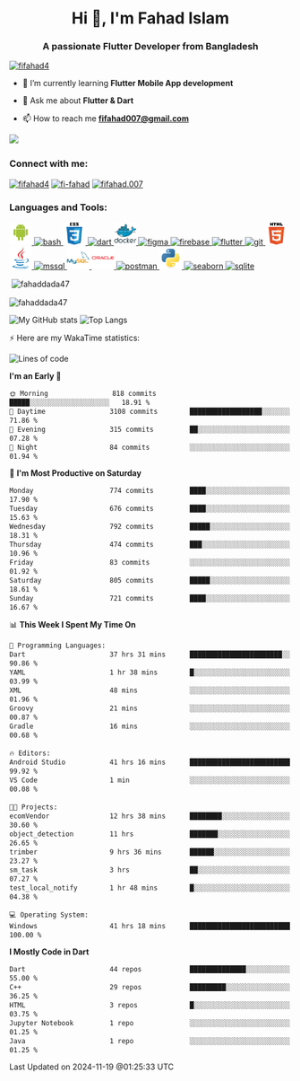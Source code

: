 <h1 align="center">Hi 👋, I'm Fahad Islam</h1>
<h3 align="center">A passionate Flutter Developer from Bangladesh</h3>

<p align="left"> <a href="https://twitter.com/fifahad4" target="blank"><img src="https://img.shields.io/twitter/follow/fifahad4?logo=twitter&style=for-the-badge" alt="fifahad4" /></a> </p>

- 🌱 I’m currently learning **Flutter Mobile App development**

- 💬 Ask me about **Flutter & Dart**

- 📫 How to reach me **fifahad007@gmail.com**

![](https://komarev.com/ghpvc/?username=Fahaddada47&color=blueviolet&style=for-the-badge)

<h3 align="left">Connect with me:</h3>
<p align="left">
<a href="https://twitter.com/fifahad4" target="blank"><img align="center" src="https://raw.githubusercontent.com/rahuldkjain/github-profile-readme-generator/master/src/images/icons/Social/twitter.svg" alt="fifahad4" height="30" width="40" /></a>
<a href="https://linkedin.com/in/fi-fahad" target="blank"><img align="center" src="https://raw.githubusercontent.com/rahuldkjain/github-profile-readme-generator/master/src/images/icons/Social/linked-in-alt.svg" alt="fi-fahad" height="30" width="40" /></a>
<a href="https://fb.com/fifahad.007" target="blank"><img align="center" src="https://raw.githubusercontent.com/rahuldkjain/github-profile-readme-generator/master/src/images/icons/Social/facebook.svg" alt="fifahad.007" height="30" width="40" /></a>
</p>

<h3 align="left">Languages and Tools:</h3>
<p align="left"> <a href="https://developer.android.com" target="_blank" rel="noreferrer"> <img src="https://raw.githubusercontent.com/devicons/devicon/master/icons/android/android-original-wordmark.svg" alt="android" width="40" height="40"/> </a> <a href="https://www.gnu.org/software/bash/" target="_blank" rel="noreferrer"> <img src="https://www.vectorlogo.zone/logos/gnu_bash/gnu_bash-icon.svg" alt="bash" width="40" height="40"/> </a> <a href="https://www.w3schools.com/css/" target="_blank" rel="noreferrer"> <img src="https://raw.githubusercontent.com/devicons/devicon/master/icons/css3/css3-original-wordmark.svg" alt="css3" width="40" height="40"/> </a> <a href="https://dart.dev" target="_blank" rel="noreferrer"> <img src="https://www.vectorlogo.zone/logos/dartlang/dartlang-icon.svg" alt="dart" width="40" height="40"/> </a> <a href="https://www.docker.com/" target="_blank" rel="noreferrer"> <img src="https://raw.githubusercontent.com/devicons/devicon/master/icons/docker/docker-original-wordmark.svg" alt="docker" width="40" height="40"/> </a> <a href="https://www.figma.com/" target="_blank" rel="noreferrer"> <img src="https://www.vectorlogo.zone/logos/figma/figma-icon.svg" alt="figma" width="40" height="40"/> </a> <a href="https://firebase.google.com/" target="_blank" rel="noreferrer"> <img src="https://www.vectorlogo.zone/logos/firebase/firebase-icon.svg" alt="firebase" width="40" height="40"/> </a> <a href="https://flutter.dev" target="_blank" rel="noreferrer"> <img src="https://www.vectorlogo.zone/logos/flutterio/flutterio-icon.svg" alt="flutter" width="40" height="40"/> </a> <a href="https://git-scm.com/" target="_blank" rel="noreferrer"> <img src="https://www.vectorlogo.zone/logos/git-scm/git-scm-icon.svg" alt="git" width="40" height="40"/> </a> <a href="https://www.w3.org/html/" target="_blank" rel="noreferrer"> <img src="https://raw.githubusercontent.com/devicons/devicon/master/icons/html5/html5-original-wordmark.svg" alt="html5" width="40" height="40"/> </a> <a href="https://www.java.com" target="_blank" rel="noreferrer"> <img src="https://raw.githubusercontent.com/devicons/devicon/master/icons/java/java-original.svg" alt="java" width="40" height="40"/> </a> <a href="https://www.microsoft.com/en-us/sql-server" target="_blank" rel="noreferrer"> <img src="https://www.svgrepo.com/show/303229/microsoft-sql-server-logo.svg" alt="mssql" width="40" height="40"/> </a> <a href="https://www.mysql.com/" target="_blank" rel="noreferrer"> <img src="https://raw.githubusercontent.com/devicons/devicon/master/icons/mysql/mysql-original-wordmark.svg" alt="mysql" width="40" height="40"/> </a> <a href="https://www.oracle.com/" target="_blank" rel="noreferrer"> <img src="https://raw.githubusercontent.com/devicons/devicon/master/icons/oracle/oracle-original.svg" alt="oracle" width="40" height="40"/> </a> <a href="https://postman.com" target="_blank" rel="noreferrer"> <img src="https://www.vectorlogo.zone/logos/getpostman/getpostman-icon.svg" alt="postman" width="40" height="40"/> </a> <a href="https://www.python.org" target="_blank" rel="noreferrer"> <img src="https://raw.githubusercontent.com/devicons/devicon/master/icons/python/python-original.svg" alt="python" width="40" height="40"/> </a> <a href="https://seaborn.pydata.org/" target="_blank" rel="noreferrer"> <img src="https://seaborn.pydata.org/_images/logo-mark-lightbg.svg" alt="seaborn" width="40" height="40"/> </a> <a href="https://www.sqlite.org/" target="_blank" rel="noreferrer"> <img src="https://www.vectorlogo.zone/logos/sqlite/sqlite-icon.svg" alt="sqlite" width="40" height="40"/> </a> </p>

<p>&nbsp;<img align="center" src="https://github-readme-stats.vercel.app/api?username=fahaddada47&show_icons=true&locale=en" alt="fahaddada47" /></p>

<p><img align="center" src="https://github-readme-streak-stats.herokuapp.com/?user=fahaddada47&theme=dark" alt="fahaddada47" /></p>


![My GitHub stats](https://github-readme-stats.vercel.app/api?username=Fahaddada47&show_icons=true&theme=radical)
![Top Langs](https://github-readme-stats.vercel.app/api/top-langs/?username=Fahaddada47&layout=donut)


⚡ Here are my WakaTime statistics:

<!--START_SECTION:waka-->
![Lines of code](https://img.shields.io/badge/From%20Hello%20World%20I%27ve%20Written-1.5%20million%20lines%20of%20code-blue)

**I'm an Early 🐤** 

```text
🌞 Morning                818 commits         █████░░░░░░░░░░░░░░░░░░░░   18.91 % 
🌆 Daytime                3108 commits        ██████████████████░░░░░░░   71.86 % 
🌃 Evening                315 commits         ██░░░░░░░░░░░░░░░░░░░░░░░   07.28 % 
🌙 Night                  84 commits          ░░░░░░░░░░░░░░░░░░░░░░░░░   01.94 % 
```
📅 **I'm Most Productive on Saturday** 

```text
Monday                   774 commits         ████░░░░░░░░░░░░░░░░░░░░░   17.90 % 
Tuesday                  676 commits         ████░░░░░░░░░░░░░░░░░░░░░   15.63 % 
Wednesday                792 commits         █████░░░░░░░░░░░░░░░░░░░░   18.31 % 
Thursday                 474 commits         ███░░░░░░░░░░░░░░░░░░░░░░   10.96 % 
Friday                   83 commits          ░░░░░░░░░░░░░░░░░░░░░░░░░   01.92 % 
Saturday                 805 commits         █████░░░░░░░░░░░░░░░░░░░░   18.61 % 
Sunday                   721 commits         ████░░░░░░░░░░░░░░░░░░░░░   16.67 % 
```


📊 **This Week I Spent My Time On** 

```text
💬 Programming Languages: 
Dart                     37 hrs 31 mins      ███████████████████████░░   90.86 % 
YAML                     1 hr 38 mins        █░░░░░░░░░░░░░░░░░░░░░░░░   03.99 % 
XML                      48 mins             ░░░░░░░░░░░░░░░░░░░░░░░░░   01.96 % 
Groovy                   21 mins             ░░░░░░░░░░░░░░░░░░░░░░░░░   00.87 % 
Gradle                   16 mins             ░░░░░░░░░░░░░░░░░░░░░░░░░   00.68 % 

🔥 Editors: 
Android Studio           41 hrs 16 mins      █████████████████████████   99.92 % 
VS Code                  1 min               ░░░░░░░░░░░░░░░░░░░░░░░░░   00.08 % 

🐱‍💻 Projects: 
ecomVendor               12 hrs 38 mins      ████████░░░░░░░░░░░░░░░░░   30.60 % 
object_detection         11 hrs              ███████░░░░░░░░░░░░░░░░░░   26.65 % 
trimber                  9 hrs 36 mins       ██████░░░░░░░░░░░░░░░░░░░   23.27 % 
sm_task                  3 hrs               ██░░░░░░░░░░░░░░░░░░░░░░░   07.27 % 
test_local_notify        1 hr 48 mins        █░░░░░░░░░░░░░░░░░░░░░░░░   04.38 % 

💻 Operating System: 
Windows                  41 hrs 18 mins      █████████████████████████   100.00 % 
```

**I Mostly Code in Dart** 

```text
Dart                     44 repos            ██████████████░░░░░░░░░░░   55.00 % 
C++                      29 repos            █████████░░░░░░░░░░░░░░░░   36.25 % 
HTML                     3 repos             █░░░░░░░░░░░░░░░░░░░░░░░░   03.75 % 
Jupyter Notebook         1 repo              ░░░░░░░░░░░░░░░░░░░░░░░░░   01.25 % 
Java                     1 repo              ░░░░░░░░░░░░░░░░░░░░░░░░░   01.25 % 
```




 Last Updated on 2024-11-19 @01:25:33 UTC
<!--END_SECTION:waka-->
